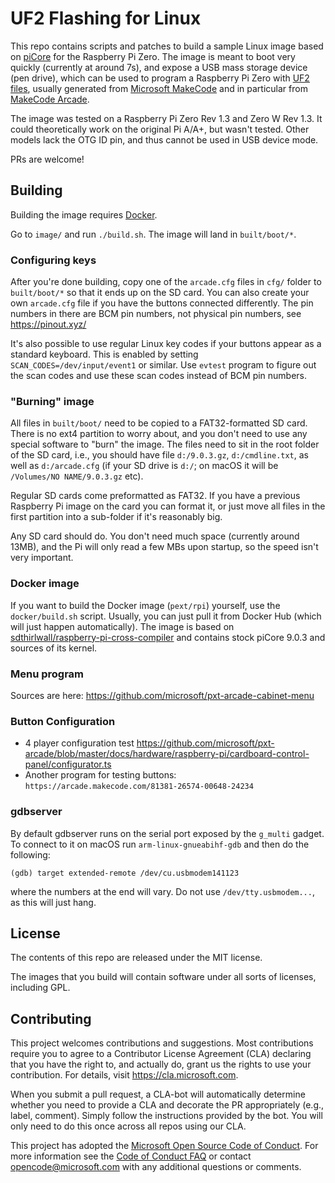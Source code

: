 # UF2 Flashing for Linux

This repo contains scripts and patches to build a sample Linux image
based on [piCore](http://www.tinycorelinux.net/ports.html)
for the Raspberry Pi Zero.
The image is meant to boot very quickly (currently at around 7s),
and expose a USB mass storage device (pen drive), which can be used
to program a Raspberry Pi Zero with [UF2 files](https://github.com/Microsoft/uf2),
usually generated from [Microsoft MakeCode](https://github.com/Microsoft/pxt)
and in particular from [MakeCode Arcade](https://arcade.makecode.com).

The image was tested on a Raspberry Pi Zero Rev 1.3 and Zero W Rev 1.3.
It could theoretically work on the original Pi A/A+, but wasn't
tested. Other models lack the OTG ID pin, and thus cannot be used in
USB device mode.

PRs are welcome!

## Building

Building the image requires [Docker](https://www.docker.com/).

Go to `image/` and run `./build.sh`. The image will land in `built/boot/*`.

### Configuring keys

After you're done building, copy one of the `arcade.cfg` files in `cfg/` folder
to `built/boot/*` so that it ends up on the SD card.
You can also create your own `arcade.cfg` file if you have the buttons
connected differently.
The pin numbers in there are BCM pin numbers, not physical pin numbers, see https://pinout.xyz/

It's also possible to use regular Linux key codes if your buttons appear as a standard keyboard.
This is enabled by setting `SCAN_CODES=/dev/input/event1` or similar.
Use `evtest` program to figure out the scan codes and use these scan codes instead of BCM pin numbers.

### "Burning" image

All files in `built/boot/` need to be copied to a FAT32-formatted SD card.
There is no ext4 partition to worry about, and you don't need to use any
special software to "burn" the image.
The files need to sit in the root folder of the SD card, i.e.,
you should have file `d:/9.0.3.gz`, `d:/cmdline.txt`, as well
as `d:/arcade.cfg` (if your SD drive is `d:/`; on macOS it will
be `/Volumes/NO NAME/9.0.3.gz` etc).

Regular SD cards come preformatted as FAT32. If you have a previous
Raspberry Pi image on the card you can format it, or just move all files in
the first partition into a sub-folder if it's reasonably big.

Any SD card should do. You don't need much space (currently around 13MB),
and the Pi will only read a few MBs upon startup, so the speed isn't very important.

### Docker image

If you want to build the Docker image (`pext/rpi`) yourself,
use the `docker/build.sh` script. Usually, you can just pull it
from Docker Hub (which will just happen automatically).
The image is based on
[sdthirlwall/raspberry-pi-cross-compiler](https://hub.docker.com/r/sdthirlwall/raspberry-pi-cross-compiler/)
and contains stock piCore 9.0.3 and sources of its kernel.

### Menu program

Sources are here: https://github.com/microsoft/pxt-arcade-cabinet-menu

### Button Configuration

* 4 player configuration test https://github.com/microsoft/pxt-arcade/blob/master/docs/hardware/raspberry-pi/cardboard-control-panel/configurator.ts
* Another program for testing buttons: `https://arcade.makecode.com/81381-26574-00648-24234`

### gdbserver

By default gdbserver runs on the serial port exposed by the `g_multi` gadget.
To connect to it on macOS run `arm-linux-gnueabihf-gdb` and then do the following:
```
(gdb) target extended-remote /dev/cu.usbmodem141123
```
where the numbers at the end will vary. Do not use `/dev/tty.usbmodem...`, as this will
just hang.

## License

The contents of this repo are released under the MIT license.

The images that you build will contain software under all sorts of licenses, including GPL.

## Contributing

This project welcomes contributions and suggestions.  Most contributions require you to agree to a
Contributor License Agreement (CLA) declaring that you have the right to, and actually do, grant us
the rights to use your contribution. For details, visit https://cla.microsoft.com.

When you submit a pull request, a CLA-bot will automatically determine whether you need to provide
a CLA and decorate the PR appropriately (e.g., label, comment). Simply follow the instructions
provided by the bot. You will only need to do this once across all repos using our CLA.

This project has adopted the [Microsoft Open Source Code of Conduct](https://opensource.microsoft.com/codeofconduct/).
For more information see the [Code of Conduct FAQ](https://opensource.microsoft.com/codeofconduct/faq/) or
contact [opencode@microsoft.com](mailto:opencode@microsoft.com) with any additional questions or comments.
